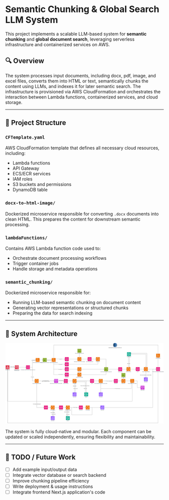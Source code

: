 # Semantic Chunking & Global Search LLM System

This project implements a scalable LLM-based system for **semantic chunking** and **global document search**, leveraging serverless infrastructure and containerized services on AWS.

## 🔍 Overview

The system processes input documents, including docx, pdf, image, and excel files, converts them into HTML or text, semantically chunks the content using LLMs, and indexes it for later semantic search. The infrastructure is provisioned via AWS CloudFormation and orchestrates the interaction between Lambda functions, containerized services, and cloud storage.

---

## 📁 Project Structure

### `CFTemplate.yaml`

AWS CloudFormation template that defines all necessary cloud resources, including:

* Lambda functions
* API Gateway
* ECS/ECR services
* IAM roles
* S3 buckets and permissions
* DynamoDB table

### `docx-to-html-image/`

Dockerized microservice responsible for converting `.docx` documents into clean HTML. This prepares the content for downstream semantic processing.

### `lambdaFunctions/`

Contains AWS Lambda function code used to:

* Orchestrate document processing workflows
* Trigger container jobs
* Handle storage and metadata operations

### `semantic_chunking/`

Dockerized microservice responsible for:

* Running LLM-based semantic chunking on document content
* Generating vector representations or structured chunks
* Preparing the data for search indexing

---

## 🧭 System Architecture

![Architecture Diagram](./images/Data%20Flow%20&%20Use%20of%20AWS.png)

The system is fully cloud-native and modular. Each component can be updated or scaled independently, ensuring flexibility and maintainability.

---

## 🚧 TODO / Future Work

* [ ] Add example input/output data
* [ ] Integrate vector database or search backend
* [ ] Improve chunking pipeline efficiency
* [ ] Write deployment & usage instructions
* [ ] Integrate frontend Next.js application's code
